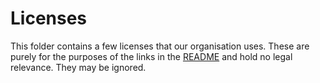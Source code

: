 # Licenses

This folder contains a few licenses that our organisation uses. These are purely for the purposes of the links in the [README](../../profile/README.md) and hold no legal relevance. They may be ignored.
